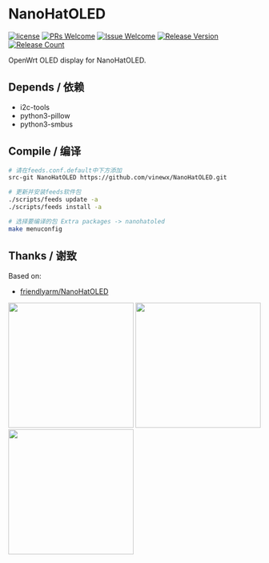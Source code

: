 # NanoHatOLED
[1]: https://img.shields.io/badge/license-MIT-brightgreen.svg
[2]: /LICENSE
[3]: https://img.shields.io/badge/PRs-welcome-brightgreen.svg
[4]: https://github.com/vinewx/NanoHatOLED/pulls
[5]: https://img.shields.io/badge/Issues-welcome-brightgreen.svg
[6]: https://github.com/vinewx/NanoHatOLED/issues/new
[7]: https://img.shields.io/badge/release-v1.0.3-blue.svg?
[8]: https://github.com/vinewx/NanoHatOLED/releases
[9]: https://img.shields.io/github/downloads/vinewx/NanoHatOLED/total
[![license][1]][2]
[![PRs Welcome][3]][4]
[![Issue Welcome][5]][6]
[![Release Version][7]][8]
[![Release Count][9]][8]

OpenWrt OLED display for NanoHatOLED.
## Depends / 依赖
- i2c-tools
- python3-pillow
- python3-smbus

## Compile / 编译
```bash
# 请在feeds.conf.default中下方添加
src-git NanoHatOLED https://github.com/vinewx/NanoHatOLED.git

# 更新并安装feeds软件包
./scripts/feeds update -a
./scripts/feeds install -a

# 选择要编译的包 Extra packages -> nanohatoled
make menuconfig
```
## Thanks / 谢致
Based on: 
- [friendlyarm/NanoHatOLED](https://github.com/friendlyarm/NanoHatOLED) 

<img src="https://github.com/vinewx/NanoHatOLED/raw/master/assets/k1.jpg" width="250" /> <img src="https://github.com/vinewx/NanoHatOLED/raw/master/assets/k2.jpg" width="250" /> <img src="https://github.com/vinewx/NanoHatOLED/raw/master/assets/k3.jpg" width="250" />
